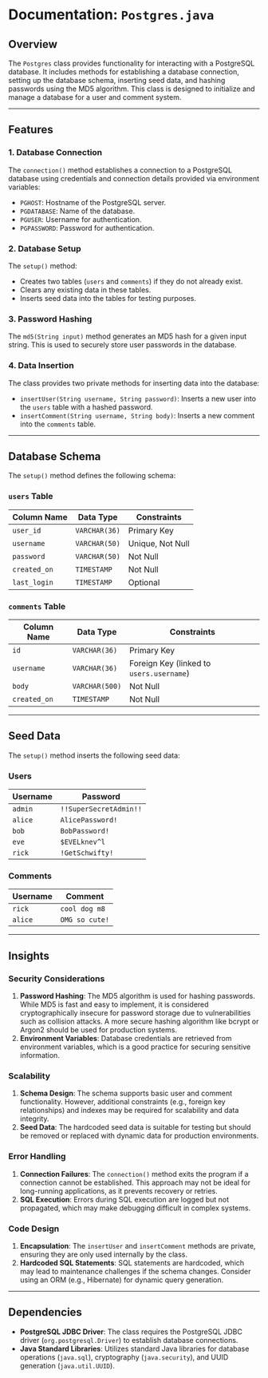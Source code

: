 # Documentation: `Postgres.java`

## Overview
The `Postgres` class provides functionality for interacting with a PostgreSQL database. It includes methods for establishing a database connection, setting up the database schema, inserting seed data, and hashing passwords using the MD5 algorithm. This class is designed to initialize and manage a database for a user and comment system.

---

## Features
### 1. **Database Connection**
The `connection()` method establishes a connection to a PostgreSQL database using credentials and connection details provided via environment variables:
- `PGHOST`: Hostname of the PostgreSQL server.
- `PGDATABASE`: Name of the database.
- `PGUSER`: Username for authentication.
- `PGPASSWORD`: Password for authentication.

### 2. **Database Setup**
The `setup()` method:
- Creates two tables (`users` and `comments`) if they do not already exist.
- Clears any existing data in these tables.
- Inserts seed data into the tables for testing purposes.

### 3. **Password Hashing**
The `md5(String input)` method generates an MD5 hash for a given input string. This is used to securely store user passwords in the database.

### 4. **Data Insertion**
The class provides two private methods for inserting data into the database:
- `insertUser(String username, String password)`: Inserts a new user into the `users` table with a hashed password.
- `insertComment(String username, String body)`: Inserts a new comment into the `comments` table.

---

## Database Schema
The `setup()` method defines the following schema:

### `users` Table
| Column Name   | Data Type      | Constraints                          |
|---------------|----------------|---------------------------------------|
| `user_id`     | `VARCHAR(36)`  | Primary Key                          |
| `username`    | `VARCHAR(50)`  | Unique, Not Null                     |
| `password`    | `VARCHAR(50)`  | Not Null                             |
| `created_on`  | `TIMESTAMP`    | Not Null                             |
| `last_login`  | `TIMESTAMP`    | Optional                             |

### `comments` Table
| Column Name   | Data Type      | Constraints                          |
|---------------|----------------|---------------------------------------|
| `id`          | `VARCHAR(36)`  | Primary Key                          |
| `username`    | `VARCHAR(36)`  | Foreign Key (linked to `users.username`) |
| `body`        | `VARCHAR(500)` | Not Null                             |
| `created_on`  | `TIMESTAMP`    | Not Null                             |

---

## Seed Data
The `setup()` method inserts the following seed data:

### Users
| Username | Password              |
|----------|-----------------------|
| `admin`  | `!!SuperSecretAdmin!!`|
| `alice`  | `AlicePassword!`      |
| `bob`    | `BobPassword!`        |
| `eve`    | `$EVELknev^l`         |
| `rick`   | `!GetSchwifty!`       |

### Comments
| Username | Comment              |
|----------|-----------------------|
| `rick`   | `cool dog m8`         |
| `alice`  | `OMG so cute!`        |

---

## Insights
### Security Considerations
1. **Password Hashing**: The MD5 algorithm is used for hashing passwords. While MD5 is fast and easy to implement, it is considered cryptographically insecure for password storage due to vulnerabilities such as collision attacks. A more secure hashing algorithm like bcrypt or Argon2 should be used for production systems.
2. **Environment Variables**: Database credentials are retrieved from environment variables, which is a good practice for securing sensitive information.

### Scalability
1. **Schema Design**: The schema supports basic user and comment functionality. However, additional constraints (e.g., foreign key relationships) and indexes may be required for scalability and data integrity.
2. **Seed Data**: The hardcoded seed data is suitable for testing but should be removed or replaced with dynamic data for production environments.

### Error Handling
1. **Connection Failures**: The `connection()` method exits the program if a connection cannot be established. This approach may not be ideal for long-running applications, as it prevents recovery or retries.
2. **SQL Execution**: Errors during SQL execution are logged but not propagated, which may make debugging difficult in complex systems.

### Code Design
1. **Encapsulation**: The `insertUser` and `insertComment` methods are private, ensuring they are only used internally by the class.
2. **Hardcoded SQL Statements**: SQL statements are hardcoded, which may lead to maintenance challenges if the schema changes. Consider using an ORM (e.g., Hibernate) for dynamic query generation.

---

## Dependencies
- **PostgreSQL JDBC Driver**: The class requires the PostgreSQL JDBC driver (`org.postgresql.Driver`) to establish database connections.
- **Java Standard Libraries**: Utilizes standard Java libraries for database operations (`java.sql`), cryptography (`java.security`), and UUID generation (`java.util.UUID`).
